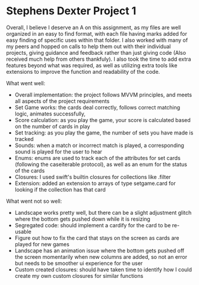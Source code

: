 #  Stephens Dexter Project 1
Overall, I believe I deserve an A on this assignment, as my files are well organized in an easy to find format, with each file having marks added for easy finding of specific uses within that folder. I also worked with many of my peers and hopped on calls to help them out with their individual projects, giving guidance and feedback rather than just giving code (Also received much help from others thankfuly). I also took the time to add extra features beyond what was required, as well as utilizing extra tools like extensions to improve the function and readability of the code.

What went well:
- Overall implementation: the project follows MVVM principles, and meets all aspects of the project requirements
- Set Game works: the cards deal correctly, follows correct matching logic, animates successfully, 
- Score calculation: as you play the game, your score is calculated based on the number of cards in play
- Set tracking: as you play the game, the number of sets you have made is tracked
- Sounds: when a match or incorrect match is played, a corresponding sound is played for the user to hear
- Enums: enums are used to track each of the attributes for set cards (following the caseiterable protocol), as well as an enum for the status of the cards
- Closures: I used swift's builtin closures for collections like .filter
- Extension: added an extension to arrays of type setgame.card for looking if the collection has that card

What went not so well:
- Landscape works pretty well, but there can be a slight adjustment glitch where the bottom gets pushed down while it is resizing
- Segregated code: should implement a cardify for the card to be re-usable
- Figure out how to fix the card that stays on the screen as cards are played for new games
- Landscape has an animation issue where the bottom gets pushed off the screen momentarily when new columns are added, so not an error but needs to be smoother ui experience for the user
- Custom created closures: should have taken time to identify how I could create my own custom closures for similar functions
